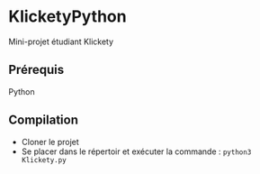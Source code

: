 # KlicketyPython
Mini-projet étudiant Klickety


## Prérequis

Python

## Compilation

- Cloner le projet
- Se placer dans le répertoir et exécuter la commande : `python3 Klickety.py`
